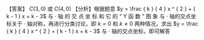 【答案】 $C ( 3 , 0 )$ 或 $C ( 4 , 0 )$
【分析】根据题意 $y = \frac { k } { 4 } x ^ { 2 } + ( k - 1 ) x + k - 3$ 与 $\cdot$ 轴 的 交 点 坐 标 和 它 的 “ Y 函 数 ” 图 象 与 $\cdot$ 轴的交点坐标关于 $\cdot$ 轴对称，再进行分类讨论，即 $k = 0$ 和 $k \neq 0$ 两种情况，求出 $y = \frac { k } { 4 } x ^ { 2 } + ( k - 1 ) x + k - 3$ 与 $\cdot$ 轴的交点坐标，即可解答
